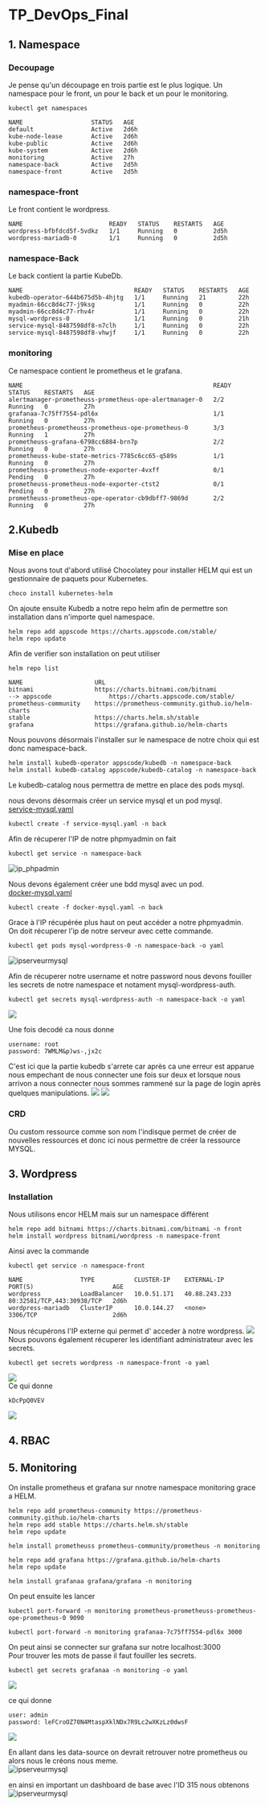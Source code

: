 # TP_DevOps_Final

## 1. Namespace

### Decoupage

Je pense qu'un découpage en trois partie est le plus logique.
Un namespace pour le front, un pour le back et un pour le monitoring.
```
kubectl get namespaces

NAME                   STATUS   AGE
default                Active   2d6h
kube-node-lease        Active   2d6h
kube-public            Active   2d6h
kube-system            Active   2d6h
monitoring             Active   27h
namespace-back         Active   2d5h
namespace-front        Active   2d5h
```
### namespace-front

Le front contient le wordpress.
```
NAME                        READY   STATUS    RESTARTS   AGE
wordpress-bfbfdcd5f-5vdkz   1/1     Running   0          2d5h
wordpress-mariadb-0         1/1     Running   0          2d5h
```

### namespace-Back
Le back contient la partie KubeDb.
```
NAME                               READY   STATUS    RESTARTS   AGE
kubedb-operator-644b675d5b-4hjtg   1/1     Running   21         22h
myadmin-66cc8d4c77-j9ksg           1/1     Running   0          22h
myadmin-66cc8d4c77-rhv4r           1/1     Running   0          22h
mysql-wordpress-0                  1/1     Running   0          21h
service-mysql-8487598df8-n7clh     1/1     Running   0          22h
service-mysql-8487598df8-vhwjf     1/1     Running   0          22h
```

### monitoring
Ce namespace contient le prometheus et le grafana.

```
NAME                                                     READY   STATUS    RESTARTS   AGE
alertmanager-prometheuss-prometheus-ope-alertmanager-0   2/2     Running   0          27h
grafanaa-7c75ff7554-pdl6x                                1/1     Running   0          27h
prometheus-prometheuss-prometheus-ope-prometheus-0       3/3     Running   1          27h
prometheuss-grafana-6798cc6884-brn7p                     2/2     Running   0          27h
prometheuss-kube-state-metrics-7785c6cc65-q589s          1/1     Running   0          27h
prometheuss-prometheus-node-exporter-4vxff               0/1     Pending   0          27h
prometheuss-prometheus-node-exporter-ctst2               0/1     Pending   0          27h
prometheuss-prometheus-ope-operator-cb9dbff7-9869d       2/2     Running   0          27h
```

## 2.Kubedb

### Mise en place

Nous avons tout d'abord utilisé Chocolatey pour installer HELM qui est un gestionnaire de paquets pour Kubernetes.  
```
choco install kubernetes-helm
```

On ajoute ensuite Kubedb a notre repo helm afin de permettre son installation dans n'importe quel namespace.  
```
helm repo add appscode https://charts.appscode.com/stable/
helm repo update
```
Afin de verifier son installation on peut utiliser
```
helm repo list

NAME                    URL
bitnami                 https://charts.bitnami.com/bitnami
--> appscode                https://charts.appscode.com/stable/
prometheus-community    https://prometheus-community.github.io/helm-charts
stable                  https://charts.helm.sh/stable
grafana                 https://grafana.github.io/helm-charts
```
Nous pouvons désormais l'installer sur le namespace de notre choix qui est donc namespace-back.

```
helm install kubedb-operator appscode/kubedb -n namespace-back
helm install kubedb-catalog appscode/kubedb-catalog -n namespace-back
```
Le kubedb-catalog nous permettra de mettre en place des pods mysql.

nous devons désormais créer un service mysql et un pod mysql.  
[service-mysql.yaml](service-mysql.yaml)
```
kubectl create -f service-mysql.yaml -n back 
```
Afin de récuperer l'IP de notre phpmyadmin on fait
```
kubectl get service -n namespace-back
```
![ip_phpadmin](https://github.com/thomasmlc/tp_devops/blob/main/images/Screenshot_1.jpg)

Nous devons également créer une bdd mysql avec un pod.  
[docker-mysql.yaml](docker-mysql.yaml)
```
kubectl create -f docker-mysql.yaml -n back
```
Grace à l'IP récupérée plus haut on peut accéder a notre phpmyadmin.  
On doit récuperer l'ip de notre serveur avec cette commande.
```
kubectl get pods mysql-wordpress-0 -n namespace-back -o yaml 
```
![ipserveurmysql](https://github.com/thomasmlc/tp_devops/blob/main/images/Screenshot_2.jpg)

Afin de récuperer notre username et notre password nous devons fouiller les secrets de notre namespace et notament mysql-wordpress-auth.
```
kubectl get secrets mysql-wordpress-auth -n namespace-back -o yaml
```
![](https://github.com/thomasmlc/tp_devops/blob/main/images/Screenshot_3.jpg)

Une fois decodé ca nous donne 
```
username: root
password: 7WMLM&p)ws-,jx2c
```
C'est ici que la partie kubedb s'arrete car après ca une erreur est apparue nous empechant de nous connecter une fois sur deux et lorsque nous arrivon a nous connecter nous sommes rammené sur la page de login après quelques manipulations.  ![](https://github.com/thomasmlc/tp_devops/blob/main/images/Screenshot_4.jpg)
![](https://github.com/thomasmlc/tp_devops/blob/main/images/Screenshot_5.jpg)  

### CRD

Ou custom ressource comme son nom l'indisque permet de créer de nouvelles ressources et donc ici nous permettre de créer la ressource MYSQL.

## 3. Wordpress

### Installation

Nous utilisons encor HELM mais sur un namespace différent
```
helm repo add bitnami https://charts.bitnami.com/bitnami -n front
helm install wordpress bitnami/wordpress -n namespace-front
```
Ainsi avec la commande 
```
kubectl get service -n namespace-front

NAME                TYPE           CLUSTER-IP    EXTERNAL-IP     PORT(S)                      AGE
wordpress           LoadBalancer   10.0.51.171   40.88.243.233   80:32581/TCP,443:30938/TCP   2d6h
wordpress-mariadb   ClusterIP      10.0.144.27   <none>          3306/TCP                     2d6h
```
Nous récupérons l'IP externe qui permet d' acceder à notre wordpress.
![](https://github.com/thomasmlc/tp_devops/blob/main/images/Screenshot_7.jpg)
Nous pouvons également récuperer les identifiant administrateur avec les secrets.  
```
kubectl get secrets wordpress -n namespace-front -o yaml
````
![](https://github.com/thomasmlc/tp_devops/blob/main/images/Screenshot_6.jpg)  
Ce qui donne 
```
kDcPpQ0VEV
```
![](https://github.com/thomasmlc/tp_devops/blob/main/images/Screenshot_8.jpg)

## 4. RBAC 

## 5. Monitoring
On installe prometheus et grafana sur nnotre namespace monitoring grace a HELM. 
```
helm repo add prometheus-community https://prometheus-community.github.io/helm-charts
helm repo add stable https://charts.helm.sh/stable
helm repo update

helm install prometheuss prometheus-community/prometheus -n monitoring

helm repo add grafana https://grafana.github.io/helm-charts
helm repo update

helm install grafanaa grafana/grafana -n monitoring
```
On peut ensuite les lancer 
```
kubectl port-forward -n monitoring prometheus-prometheuss-prometheus-ope-prometheus-0 9090
 
kubectl port-forward -n monitoring grafanaa-7c75ff7554-pdl6x 3000
```
On peut ainsi se connecter sur grafana sur notre localhost:3000  
Pour trouver les mots de passe il faut fouiller les secrets.

```
kubectl get secrets grafanaa -n monitoring -o yaml
```
![](https://github.com/thomasmlc/tp_devops/blob/main/images/Screenshot_9.jpg)

ce qui donne
```
user: admin
password: leFCroOZ70N4MtaspXklNDx7R9Lc2wXKzLz0dwsF
```
![](https://github.com/thomasmlc/tp_devops/blob/main/images/Screenshot_10.jpg)

En allant dans les data-source on devrait retrouver notre prometheus ou alors nous le créons nous meme.  
![ipserveurmysql](https://github.com/thomasmlc/tp_devops/blob/main/images/Screenshot_11.jpg)

en ainsi en important un dashboard de base avec l'ID 315 nous obtenons
![ipserveurmysql](https://github.com/thomasmlc/tp_devops/blob/main/images/Screenshot_12.jpg)

